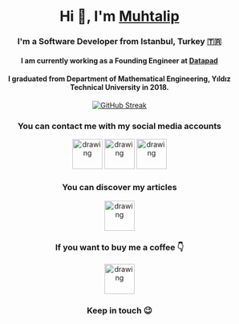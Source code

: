 <div align="center">

  <h1>Hi 👋, I'm <a href="https://muhtalip.com">Muhtalip<a></h1>
  <h3>I'm a Software Developer from Istanbul, Turkey &#127481;&#127479;</h3>
  
    
  <h4>I am currently working as a Founding Engineer at <a href="https://datapad.io">Datapad<a></h4>
  <h4>I graduated from Department of Mathematical Engineering, Yıldız Technical University in 2018.</h4>

  [![GitHub Streak](https://streak-stats.demolab.com/?user=muhtalipdede&theme=great-gatsby)](https://git.io/streak-stats)

  <h3>You can contact me with my social media accounts</h3>
  
  [<img src="https://cdn.icon-icons.com/icons2/2428/PNG/512/linkedin_black_logo_icon_147114.png" alt="drawing" width="60"/>](https://www.linkedin.com/in/muhtalipdede/)
  [<img src="https://upload.wikimedia.org/wikipedia/commons/thumb/6/65/Black_Instagram_icon.svg/1200px-Black_Instagram_icon.svg.png" alt="drawing" width="60"/>](https://www.instagram.com/muhtalipdede5)
  [<img src="https://cdn-icons-png.flaticon.com/512/60/60580.png" alt="drawing" width="60"/>](https://twitter.com/muhtalipdede)
  
  <h3>You can discover my articles</h3>
  
  [<img src="http://cdn.onlinewebfonts.com/svg/img_256332.png" alt="drawing" width="60"/>](https://medium.com/@muhtalipdede)

  <h3>If you want to buy me a coffee 👇</h3>
  
  [<img src="https://cdn4.iconfinder.com/data/icons/logos-brands-5/24/buymeacoffee-512.png" alt="drawing" width="60"/>](https://www.buymeacoffee.com/muhtalipdede)
  
  <h3>Keep in touch 😉</h3>
  
</div>
